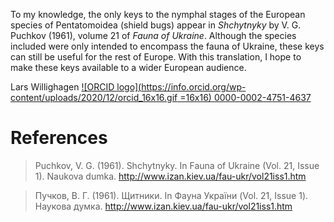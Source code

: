 To my knowledge, the only keys to the nymphal stages of the European species of Pentatomoidea (shield bugs) appear in _Shchytnyky_ by V. G. Puchkov (1961), volume 21 of _Fauna of Ukraine_. Although the species included were only intended to encompass the fauna of Ukraine, these keys can still be useful for the rest of Europe. With this translation, I hope to make these keys available to a wider European audience.

Lars Willighagen [![ORCID logo](https://info.orcid.org/wp-content/uploads/2020/12/orcid_16x16.gif =16x16) 0000-0002-4751-4637](https://orcid.org/0000-0002-4751-4637)

# References

> Puchkov, V. G. (1961). Shchytnyky. In Fauna of Ukraine (Vol. 21, Issue 1). Naukova dumka. http://www.izan.kiev.ua/fau-ukr/vol21iss1.htm

> Пучков, В. Г. (1961). Щитники. In Фауна України (Vol. 21, Issue 1). Наукова думка. http://www.izan.kiev.ua/fau-ukr/vol21iss1.htm
